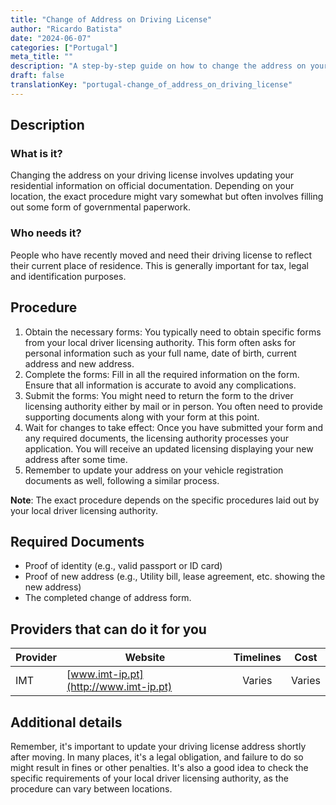 ```yaml
---
title: "Change of Address on Driving License"
author: "Ricardo Batista"
date: "2024-06-07"
categories: ["Portugal"]
meta_title: ""
description: "A step-by-step guide on how to change the address on your driving license."
draft: false
translationKey: "portugal-change_of_address_on_driving_license"
---
```


## Description
### What is it?
Changing the address on your driving license involves updating your residential information on official documentation. Depending on your location, the exact procedure might vary somewhat but often involves filling out some form of governmental paperwork.

### Who needs it?
People who have recently moved and need their driving license to reflect their current place of residence. This is generally important for tax, legal and identification purposes.

## Procedure
1. Obtain the necessary forms: You typically need to obtain specific forms from your local driver licensing authority. This form often asks for personal information such as your full name, date of birth, current address and new address.
2. Complete the forms: Fill in all the required information on the form. Ensure that all information is accurate to avoid any complications.
3. Submit the forms: You might need to return the form to the driver licensing authority either by mail or in person. You often need to provide supporting documents along with your form at this point.
4. Wait for changes to take effect: Once you have submitted your form and any required documents, the licensing authority processes your application. You will receive an updated licensing displaying your new address after some time.
5. Remember to update your address on your vehicle registration documents as well, following a similar process.

**Note**: The exact procedure depends on the specific procedures laid out by your local driver licensing authority. 

## Required Documents
- Proof of identity (e.g., valid passport or ID card)
- Proof of new address (e.g., Utility bill, lease agreement, etc. showing the new address)
- The completed change of address form.

## Providers that can do it for you

| Provider        |     Website     |     Timelines    |       Cost      |
| --------------- | --------------- |  :-------------: | :-------------: |
| IMT            | [www.imt-ip.pt](http://www.imt-ip.pt) |      Varies      |       Varies     |

## Additional details
Remember, it's important to update your driving license address shortly after moving. In many places, it's a legal obligation, and failure to do so might result in fines or other penalties. It's also a good idea to check the specific requirements of your local driver licensing authority, as the procedure can vary between locations.